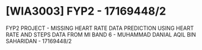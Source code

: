 # [WIA3003] FYP2 - 17169448/2

FYP2 PROJECT -
MISSING HEART RATE DATA PREDICTION USING HEART RATE AND STEPS DATA FROM MI BAND 6 -
MUHAMMAD DANIAL AQIL BIN SAHARIDAN -
17169448/2
